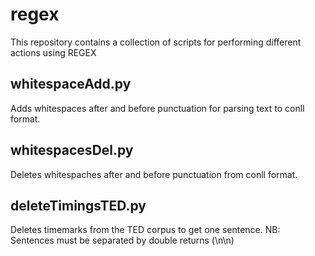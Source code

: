 # regex
This repository contains a collection of scripts for performing different actions using REGEX

## whitespaceAdd.py

Adds whitespaces after and before punctuation for parsing text to conll format.


## whitespacesDel.py

Deletes whitespaches after and before punctuation from conll format.

## deleteTimingsTED.py

Deletes timemarks from the TED corpus to get one sentence.
NB: Sentences must be separated by double returns (\n\n)
